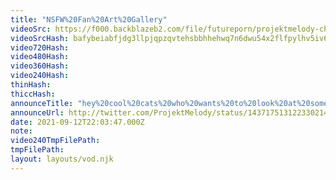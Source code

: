 ```yaml
---
title: "NSFW%20Fan%20Art%20Gallery"
videoSrc: https://f000.backblazeb2.com/file/futureporn/projektmelody-chaturbate-2021-09-12.mp4
videoSrcHash: bafybeiabfjdg3llpjqpzqvtehsbbhhehwq7n6dwu54x2flfpylhv5iv6nm
video720Hash: 
video480Hash: 
video360Hash: 
video240Hash: 
thinHash: 
thiccHash: 
announceTitle: "hey%20cool%20cats%20who%20wants%20to%20look%20at%20some%20NSFW%20art%3F"
announceUrl: http://twitter.com/ProjektMelody/status/1437175131223302146
date: 2021-09-12T22:03:47.000Z
note: 
video240TmpFilePath: 
tmpFilePath: 
layout: layouts/vod.njk
---
```

